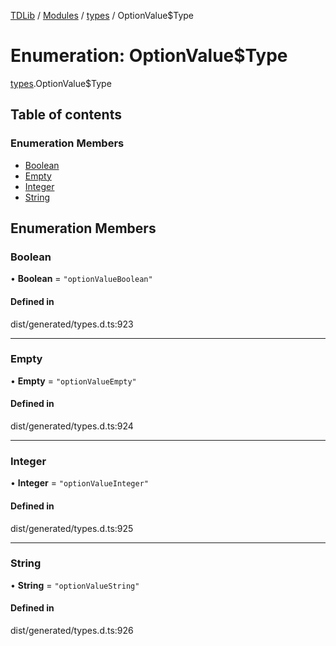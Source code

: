 [TDLib](../README.md) / [Modules](../modules.md) / [types](../modules/types.md) / OptionValue$Type

# Enumeration: OptionValue$Type

[types](../modules/types.md).OptionValue$Type

## Table of contents

### Enumeration Members

- [Boolean](types.OptionValue_Type.md#boolean)
- [Empty](types.OptionValue_Type.md#empty)
- [Integer](types.OptionValue_Type.md#integer)
- [String](types.OptionValue_Type.md#string)

## Enumeration Members

### Boolean

• **Boolean** = ``"optionValueBoolean"``

#### Defined in

dist/generated/types.d.ts:923

___

### Empty

• **Empty** = ``"optionValueEmpty"``

#### Defined in

dist/generated/types.d.ts:924

___

### Integer

• **Integer** = ``"optionValueInteger"``

#### Defined in

dist/generated/types.d.ts:925

___

### String

• **String** = ``"optionValueString"``

#### Defined in

dist/generated/types.d.ts:926
